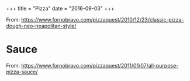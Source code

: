 +++
title = "Pizza"
date = "2016-09-03"
+++

From: https://www.fornobravo.com/pizzaquest/2010/12/23/classic-pizza-dough-neo-neapolitan-style/

# Sauce
From: https://www.fornobravo.com/pizzaquest/2011/01/07/all-purpose-pizza-sauce/
